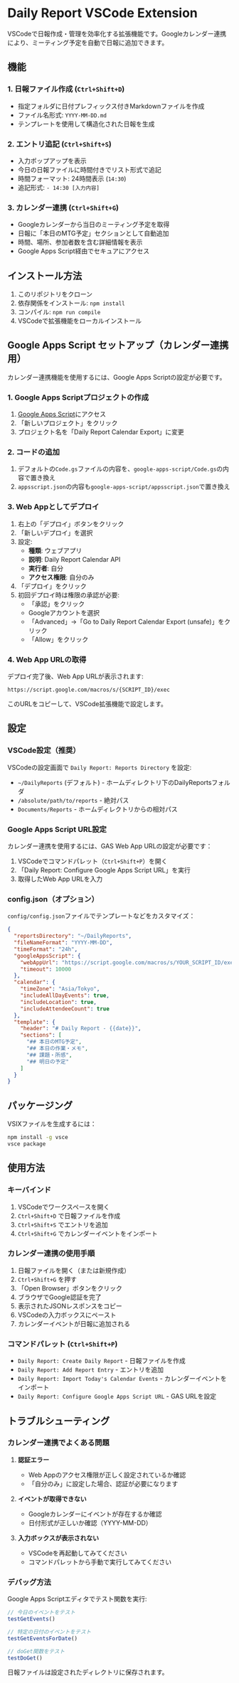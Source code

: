 # Daily Report VSCode Extension

VSCodeで日報作成・管理を効率化する拡張機能です。Googleカレンダー連携により、ミーティング予定を自動で日報に追加できます。

## 機能

### 1. 日報ファイル作成 (`Ctrl+Shift+D`)
- 指定フォルダに日付プレフィックス付きMarkdownファイルを作成
- ファイル名形式: `YYYY-MM-DD.md`
- テンプレートを使用して構造化された日報を生成

### 2. エントリ追記 (`Ctrl+Shift+S`)
- 入力ポップアップを表示
- 今日の日報ファイルに時間付きでリスト形式で追記
- 時間フォーマット: 24時間表示 (`14:30`)
- 追記形式: `- 14:30 [入力内容]`

### 3. カレンダー連携 (`Ctrl+Shift+G`)
- Googleカレンダーから当日のミーティング予定を取得
- 日報に「本日のMTG予定」セクションとして自動追加
- 時間、場所、参加者数を含む詳細情報を表示
- Google Apps Script経由でセキュアにアクセス

## インストール方法

1. このリポジトリをクローン
2. 依存関係をインストール: `npm install`
3. コンパイル: `npm run compile`
4. VSCodeで拡張機能をローカルインストール

## Google Apps Script セットアップ（カレンダー連携用）

カレンダー連携機能を使用するには、Google Apps Scriptの設定が必要です。

### 1. Google Apps Scriptプロジェクトの作成

1. [Google Apps Script](https://script.google.com/)にアクセス
2. 「新しいプロジェクト」をクリック
3. プロジェクト名を「Daily Report Calendar Export」に変更

### 2. コードの追加

1. デフォルトの`Code.gs`ファイルの内容を、`google-apps-script/Code.gs`の内容で置き換え
2. `appsscript.json`の内容も`google-apps-script/appsscript.json`で置き換え

### 3. Web Appとしてデプロイ

1. 右上の「デプロイ」ボタンをクリック
2. 「新しいデプロイ」を選択
3. 設定:
   - **種類**: ウェブアプリ
   - **説明**: Daily Report Calendar API
   - **実行者**: 自分
   - **アクセス権限**: 自分のみ
4. 「デプロイ」をクリック
5. 初回デプロイ時は権限の承認が必要:
   - 「承認」をクリック
   - Googleアカウントを選択
   - 「Advanced」→「Go to Daily Report Calendar Export (unsafe)」をクリック
   - 「Allow」をクリック

### 4. Web App URLの取得

デプロイ完了後、Web App URLが表示されます:
```
https://script.google.com/macros/s/{SCRIPT_ID}/exec
```

このURLをコピーして、VSCode拡張機能で設定します。

## 設定

### VSCode設定（推奨）
VSCodeの設定画面で `Daily Report: Reports Directory` を設定:
- `~/DailyReports` (デフォルト) - ホームディレクトリ下のDailyReportsフォルダ
- `/absolute/path/to/reports` - 絶対パス
- `Documents/Reports` - ホームディレクトリからの相対パス

### Google Apps Script URL設定

カレンダー連携を使用するには、GAS Web App URLの設定が必要です：

1. VSCodeでコマンドパレット（`Ctrl+Shift+P`）を開く
2. 「Daily Report: Configure Google Apps Script URL」を実行
3. 取得したWeb App URLを入力

### config.json（オプション）
`config/config.json`ファイルでテンプレートなどをカスタマイズ：

```json
{
  "reportsDirectory": "~/DailyReports",
  "fileNameFormat": "YYYY-MM-DD",
  "timeFormat": "24h",
  "googleAppsScript": {
    "webAppUrl": "https://script.google.com/macros/s/YOUR_SCRIPT_ID/exec",
    "timeout": 10000
  },
  "calendar": {
    "timeZone": "Asia/Tokyo",
    "includeAllDayEvents": true,
    "includeLocation": true,
    "includeAttendeeCount": true
  },
  "template": {
    "header": "# Daily Report - {{date}}",
    "sections": [
      "## 本日のMTG予定",
      "## 本日の作業・メモ",
      "## 課題・所感",
      "## 明日の予定"
    ]
  }
}
```

## パッケージング

VSIXファイルを生成するには：

```bash
npm install -g vsce
vsce package
```

## 使用方法

### キーバインド
1. VSCodeでワークスペースを開く
2. `Ctrl+Shift+D` で日報ファイルを作成
3. `Ctrl+Shift+S` でエントリを追加
4. `Ctrl+Shift+G` でカレンダーイベントをインポート

### カレンダー連携の使用手順

1. 日報ファイルを開く（または新規作成）
2. `Ctrl+Shift+G` を押す
3. 「Open Browser」ボタンをクリック
4. ブラウザでGoogle認証を完了
5. 表示されたJSONレスポンスをコピー
6. VSCodeの入力ボックスにペースト
7. カレンダーイベントが日報に追加される

### コマンドパレット (`Ctrl+Shift+P`)
- `Daily Report: Create Daily Report` - 日報ファイルを作成
- `Daily Report: Add Report Entry` - エントリを追加
- `Daily Report: Import Today's Calendar Events` - カレンダーイベントをインポート
- `Daily Report: Configure Google Apps Script URL` - GAS URLを設定

## トラブルシューティング

### カレンダー連携でよくある問題

1. **認証エラー**
   - Web Appのアクセス権限が正しく設定されているか確認
   - 「自分のみ」に設定した場合、認証が必要になります

2. **イベントが取得できない**
   - Googleカレンダーにイベントが存在するか確認
   - 日付形式が正しいか確認（YYYY-MM-DD）

3. **入力ボックスが表示されない**
   - VSCodeを再起動してみてください
   - コマンドパレットから手動で実行してみてください

### デバッグ方法

Google Apps Scriptエディタでテスト関数を実行:

```javascript
// 今日のイベントをテスト
testGetEvents()

// 特定の日付のイベントをテスト
testGetEventsForDate()

// doGet関数をテスト
testDoGet()
```

日報ファイルは設定されたディレクトリに保存されます。